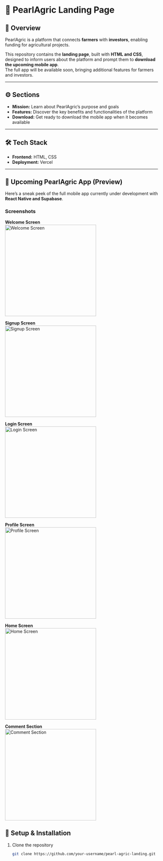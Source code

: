 # 🌱 PearlAgric Landing Page

## 📌 Overview
PearlAgric is a platform that connects **farmers** with **investors**, enabling funding for agricultural projects.  

This repository contains the **landing page**, built with **HTML and CSS**, designed to inform users about the platform and prompt them to **download the upcoming mobile app**.  
The full app will be available soon, bringing additional features for farmers and investors.

---

## ⚙️ Sections
- **Mission:** Learn about PearlAgric’s purpose and goals  
- **Features:** Discover the key benefits and functionalities of the platform  
- **Download:** Get ready to download the mobile app when it becomes available  

---

## 🛠️ Tech Stack
- **Frontend:** HTML, CSS  
- **Deployment:** Vercel  

---
## 📱 Upcoming PearlAgric App (Preview)

Here’s a sneak peek of the full mobile app currently under development with **React Native and Supabase**.

### Screenshots

**Welcome Screen**  
<img src="screenshots/upcoming-app/screenshot1.png" alt="Welcome Screen" width="300"/>

**Signup Screen**  
<img src="screenshots/upcoming-app/screenshot2.png" alt="Signup Screen" width="300"/>

**Login Screen**  
<img src="screenshots/upcoming-app/screenshot3.PNG" alt="Login Screen" width="300"/>

**Profile Screen**  
<img src="screenshots/upcoming-app/screenshot4.jpg" alt="Profile Screen" width="300"/>

**Home Screen**  
<img src="screenshots/upcoming-app/screenshot5.png" alt="Home Screen" width="300"/>

**Comment Section**  
<img src="screenshots/upcoming-app/screenshot6.png" alt="Comment Section" width="300"/>


## 🚀 Setup & Installation
1. Clone the repository  
   ```bash
   git clone https://github.com/your-username/pearl-agric-landing.git
